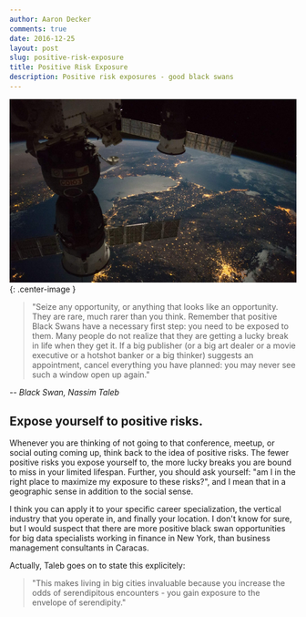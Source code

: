 ```yaml
---
author: Aaron Decker
comments: true
date: 2016-12-25
layout: post
slug: positive-risk-exposure
title: Positive Risk Exposure
description: Positive risk exposures - good black swans
---
```


![earth from cupola](/images/misc/from_cupola_1_800.jpg){: .center-image }

> "Seize any opportunity, or anything that looks like an opportunity. They are rare, much rarer than you think. Remember that positive Black Swans have a necessary first step: you need to be exposed to them. Many people do not realize that they are getting a lucky break in life when they get it. If a big publisher (or a big art dealer or a movie executive or a hotshot banker or a big thinker) suggests an appointment, cancel everything you have planned: you may never see such a window open up again."

  -- _Black Swan, Nassim Taleb_


## Expose yourself to positive risks.

Whenever you are thinking of not going to that conference, meetup, or social outing coming up, think back to the idea of positive risks. The fewer positive risks you expose yourself to, the more lucky breaks you are bound to miss in your limited lifespan. Further, you should ask yourself: "am I in the right place to maximize my exposure to these risks?", and I mean that in a geographic sense in addition to the social sense.

I think you can apply it to your specific career specialization, the vertical industry that you operate in, and finally your location. I don't know for sure, but I would suspect that there are more positive black swan opportunities for big data specialists working in finance in New York, than business management consultants in Caracas.

Actually, Taleb goes on to state this explicitely:

> "This makes living in big cities invaluable because you increase the odds of serendipitous encounters - you gain exposure to the envelope of serendipity."

